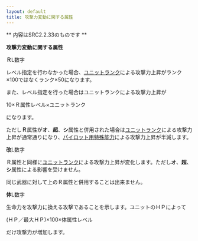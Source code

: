```yaml
---
layout: default
title: 攻撃力変動に関する属性
---
```

** 内容はSRC2.2.33のものです **

**攻撃力変動に関する属性**

**Ｒ**L数字

レベル指定を行わなかった場合、[ユニットランク](ユニットランク.md)による攻撃力上昇がランク×100ではなくランク×50になります。

また、レベル指定を行った場合はユニットランクによる攻撃力上昇が

10×Ｒ属性レベル×ユニットランク

になります。

ただし**Ｒ**属性が**オ**、**超**、**シ**属性と併用された場合は[ユニットランク](ユニットランク.md)による攻撃力上昇が通常通りになり、[パイロット用特殊能力](パイロット用特殊能力.md)による攻撃力上昇が半減します。

**改**L数字

Ｒ属性と同様に[ユニットランク](ユニットランク.md)による攻撃力上昇が変化します。ただし**オ**、**超**、**シ**属性による影響を受けません。

同じ武器に対して上のＲ属性と併用することは出来ません。

**体**L数字

生命力を攻撃力に換える攻撃であることを示します。ユニットのＨＰによって

(ＨＰ／最大ＨＰ)×100×体属性レベル

だけ攻撃力が増加します。

